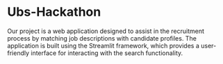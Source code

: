 # Ubs-Hackathon
Our  project is a web application designed to assist in the recruitment process by matching job descriptions with candidate profiles. The application is built using the Streamlit framework, which provides a user-friendly interface for interacting with the search functionality.
